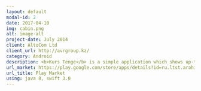 ```yaml
---
layout: default
modal-id: 2
date: 2017-04-10
img: cabin.png
alt: image-alt
project-date: July 2014
client: AltoCom Ltd
client_url: http://avrgroup.kz/
category: Android
description: <b>Kurs Tenge</b> is a simple application which shows up-to-the-minute exchange rates, historical charts and includes a rates calculator. This app was the first application which I shipped to the market. Technical description. This application was written in 1 day as part of companys internal hackathon. It parses rss feed(in xml) provided by api , writes new rates to file and finally present them to user. At the time when I was developing this app I had no idea that magical tools like reactive programming(rxJava) and retrofit with GSONs are exist(forgive me this please I was early-junior), but I remember that I tried to follow MVC pattern. So, an activity is my controller, rates are models and views are fragments. To show smooth history rates diagram all calculations are done in AsynkTask(now I know that there are better ways for this). 
url_market: https://play.google.com/store/apps/details?id=ru.ltst.arahis
url_title: Play Market
using: java 8, swift 3.0
---
```

